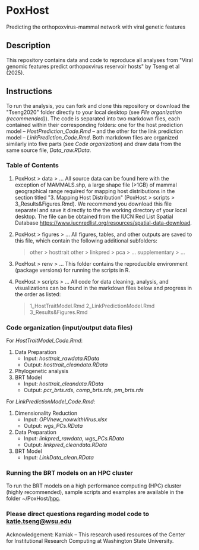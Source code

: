 # PoxHost
Predicting the orthopoxvirus-mammal network with viral genetic features

## Description
This repository contains data and code to reproduce all analyses from "Viral genomic features predict orthopoxvirus reservoir hosts" by Tseng et al (2025).

## Instructions 
To run the analysis, you can fork and clone this repository or download the "Tseng2020" folder directly to your local desktop (see *File organization (recommended)*). The code is separated into two markdown files, each contained within their corresponding folders: one for the host prediction model – *HostPrediction_Code.Rmd* – and the other for the link prediction model – *LinkPrediction_Code.Rmd*. Both markdown files are organized similarly into five parts (see *Code organization*) and draw data from the same source file, *Data_raw.RData*. 

### Table of Contents 
1. PoxHost > data > ... 
      All source data can be found here with the exception of MAMMALS.shp, a large shape file (>1GB) of mammal geographical range required for mapping host distributions in the section titled "3. Mapping Host Distribution" (PoxHost > scripts > 3_Results&Figures.Rmd). We recommend you download this file separatel and save it directly to the the working directory of your local desktop. The file can be obtained from the IUCN Red List Spatial Database <https://www.iucnredlist.org/resources/spatial-data-download>.
   
3. PoxHost > figures > ...
      All figures, tables, and other outputs are saved to this file, which contain the following additional subfolders:
      > other > hosttrait
      > other > linkpred > pca > ...
      > supplementary > ...

4. PoxHost > renv > ...
      This folder contains the reproducible environment (package versions) for running the scripts in R.
6. PoxHost > scripts > ...
      All code for data cleaning, analysis, and visualizations can be found in the markdown files below and progress in the order as listed:
      > 1_HostTraitModel.Rmd
      > 2_LinkPredictionModel.Rmd
      > 3_Results&Figures.Rmd   

### Code organization (input/output data files)
For *HostTraitModel_Code.Rmd*:
1. Data Preparation
     - Input: *hosttrait_rawdata.RData*
     - Output: *hosttrait_cleandata.RData*
2. Phylogenetic analysis
3. BRT Model
     - Input: *hosttrait_cleandata.RData*
     - Output: *pcr_brts.rds*, *comp_brts.rds*, *pm_brts.rds*

For *LinkPredictionModel_Code.Rmd*:
1. Dimensionality Reduction
     - Input: *OPVnew_nowwithVirus.xlsx*
     - Output: *wgs_PCs.RData*
2. Data Preparation
     - Input: *linkpred_rawdata*, *wgs_PCs.RData*
     - Output: *linkpred_cleandata.RData*
3. BRT Model
     - Input: *LinkData_clean.RData*
     
### Running the BRT models on an HPC cluster
To run the BRT models on a high performance computing (HPC) cluster (highly recommended), sample scripts and examples are available in the folder ~/PoxHost/[hpc](https://github.com/viralemergence/PoxHost/tree/main/hpc).

### Please direct questions regarding model code to katie.tseng@wsu.edu ###

Acknowledgement: 
Kamiak – This research used resources of the Center for Institutional Research Computing at Washington State University.

